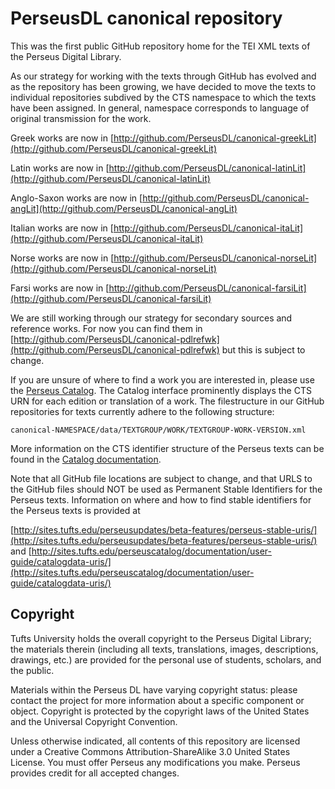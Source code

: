 PerseusDL canonical repository
=========

This was the first public GitHub repository home for the TEI XML texts of the Perseus Digital Library.

As our strategy for working with the texts through GitHub has evolved and as the repository has been growing, 
we have decided to move the texts to individual repositories subdived by the CTS namespace to which the texts 
have been assigned.  In general, namespace corresponds to language of original transmission for the work.

Greek works are now in [http://github.com/PerseusDL/canonical-greekLit](http://github.com/PerseusDL/canonical-greekLit)

Latin works are now in [http://github.com/PerseusDL/canonical-latinLit](http://github.com/PerseusDL/canonical-latinLit)

Anglo-Saxon works are now in [http://github.com/PerseusDL/canonical-angLit](http://github.com/PerseusDL/canonical-angLit)

Italian works are now in [http://github.com/PerseusDL/canonical-itaLit](http://github.com/PerseusDL/canonical-itaLit)

Norse works are now in [http://github.com/PerseusDL/canonical-norseLit](http://github.com/PerseusDL/canonical-norseLit)

Farsi works are now in [http://github.com/PerseusDL/canonical-farsiLit](http://github.com/PerseusDL/canonical-farsiLit)

We are still working through our strategy for secondary sources and reference works. For now you can find them in 
[http://github.com/PerseusDL/canonical-pdlrefwk](http://github.com/PerseusDL/canonical-pdlrefwk) but this is subject to change.

If you are unsure of where to find a work you are interested in, please use the [Perseus Catalog](http://catalog.perseus.org).  The Catalog interface prominently displays the CTS URN for each edition or translation of a work.  The filestructure in our GitHub repositories for texts currently adhere to the following structure:

`canonical-NAMESPACE/data/TEXTGROUP/WORK/TEXTGROUP-WORK-VERSION.xml`

More information on the CTS identifier structure of the Perseus texts can be found in the [Catalog documentation](http://sites.tufts.edu/perseuscatalog/f-a-q/how-are-the-record-identifiers-created/).

Note that all GitHub file locations are subject to change, and that URLS to the GitHub files should NOT be used as Permanent Stable Identifiers for the Perseus texts.  Information on where and how to find stable identifiers for the Perseus texts is provided at

[http://sites.tufts.edu/perseusupdates/beta-features/perseus-stable-uris/](http://sites.tufts.edu/perseusupdates/beta-features/perseus-stable-uris/)
and
[http://sites.tufts.edu/perseuscatalog/documentation/user-guide/catalogdata-uris/](http://sites.tufts.edu/perseuscatalog/documentation/user-guide/catalogdata-uris/)

## Copyright

Tufts University holds the overall copyright to the Perseus Digital Library; the materials therein 
(including all texts, translations, images, descriptions, drawings, etc.) are provided for the 
personal use of students, scholars, and the public. 

Materials within the Perseus DL have varying copyright status: please contact the project for more information 
about a specific component or object.  Copyright is protected by the copyright laws of the United States and 
the Universal Copyright Convention. 

Unless otherwise indicated, all contents of this repository are licensed under a 
Creative Commons Attribution-ShareAlike 3.0 United States License. You must  offer Perseus
any modifications you make. Perseus provides credit for all accepted changes.
